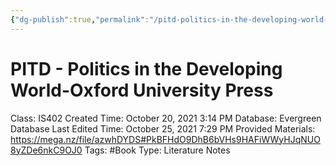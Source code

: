 ```yaml
---
{"dg-publish":true,"permalink":"/pitd-politics-in-the-developing-world-oxford-university-press/"}
---
```


# PITD - Politics in the Developing World-Oxford University Press

Class: IS402
Created Time: October 20, 2021 3:14 PM
Database: Evergreen Database
Last Edited Time: October 25, 2021 7:29 PM
Provided Materials: https://mega.nz/file/azwhDYDS#PkBFHdO9DhB6bVHs9HAFiWWyHJqNUO8yZDe6nkC9OJ0
Tags: #Book
Type: Literature Notes